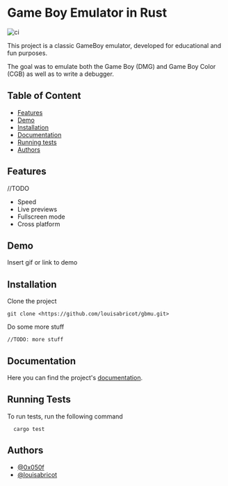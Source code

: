 # Game Boy Emulator in Rust

![ci](https://github.com/louisabricot/gbmu/actions/workflows/ci.yml/badge.svg)

This project is a classic GameBoy emulator, developed for educational and fun purposes.

The goal was to emulate both the Game Boy (DMG) and Game Boy Color (CGB) as well as to write a debugger.


## Table of Content

- [Features](#features)
- [Demo](#demo)
- [Installation](#installation)
- [Documentation](#documentation)
- [Running tests](#running-tests)
- [Authors](#authors)

## Features

//TODO

- Speed
- Live previews
- Fullscreen mode
- Cross platform

## Demo

Insert gif or link to demo

## Installation

Clone the project

```
git clone <https://github.com/louisabricot/gbmu.git>

```

Do some more stuff

```
//TODO: more stuff

```

## Documentation

Here you can find the project's [documentation](https://louisabricot.github.io/gbmu).

<!-- We also wrote a few articles about emulating a CPU [here](https://louisabricot.github.io/blog). -->

## Running Tests

To run tests, run the following command

```
  cargo test

```

## Authors

- [@0x050f](https://www.github.com/0x050f)
- [@louisabricot](https://www.github.com/louisabricot)
